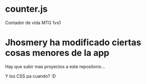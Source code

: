 # counter.js
Contador de vida MTG 1vs1

Jhosmery ha modificado ciertas cosas menores de la app
=======


Hay que subir mas proyectos a este repositorio...

Y los CSS pa cuando? :D


